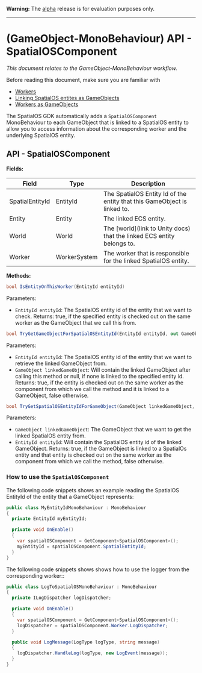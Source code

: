 **Warning:** The [alpha](https://docs.improbable.io/reference/latest/shared/release-policy#maturity-stages) release is for evaluation purposes only.

-----
[//]: # (Doc of docs reference 10)
[//]: # (TODO: technical writer review)

# (GameObject-MonoBehaviour) API - SpatialOSComponent
 _This document relates to the GameObject-MonoBehaviour workflow._

Before reading this document, make sure you are familiar with
  * [Workers](../workers/workers-in-the-gdk.md)
  * [Linking SpatialOS entites as GameObjects](./linking-spos-entities-gameobjects.md)
  * [Workers as GameObjects](./linking-workers-gameobjects.md)

The SpatialOS GDK automatically adds a `SpatialOSComponent` MonoBehaviour to each GameObject that is linked to a SpatialOS entity to allow you to access information about the corresponding worker and the underlying SpatialOS entity.

## API - SpatialOSComponent

**Fields:**

| Field         	| Type 	| Description                        	|
|-------------------|----------|----------------------------------------|
| SpatialEntityId | EntityId | The SpatialOS Entity Id of the entity that this GameObject is linked to. |
| Entity | Entity | The linked ECS entity. |
| World | World | The [world](link to Unity docs) that the linked ECS entity belongs to. |
| Worker | WorkerSystem | The worker that is responsible for the linked SpatialOS entity. |

**Methods:**
```csharp
bool IsEntityOnThisWorker(EntityId entityId)
```
Parameters:
  * `EntityId entityId`: The SpatialOS entity id of the entity that we want to check.
Returns: true, if the specified entity is checked out on the same worker as the GameObject that we call this from.

```csharp
bool TryGetGameObjectForSpatialOSEntityId(EntityId entityId, out GameObject linkedGameObject);
```
Parameters:
  * `EntityId entityId`: The SpatialOS entity id of the entity that we want to retrieve the linked GameObject from.
  * `GameObject linkedGameObject`: Will contain the linked GameObject after calling this method or null, if none is linked to the specified entity id.
Returns: true, if the entity is checked out on the same worker as the component from which we call the method and it is linked to a GameObject, false otherwise.

```csharp
bool TryGetSpatialOSEntityIdForGameObject(GameObject linkedGameObject, out EntityId entityId);
```
Parameters:
  * `GameObject linkedGameObject`: The GameObject that we want to get the linked SpatialOS entity from.
  * `EntityId entityId`: Will contain the SpatialOS entity id of the linked GameObject.
Returns: true, if the GameObject is linked to a SpatialOs entity and that entity is checked out on the same worker as the component from which we call the method, false otherwise.

### How to use the `SpatialOSComponent`
The following code snippets shows an example reading the SpatialOS EntityId of the entity that a GameObject represents:

```csharp
public class MyEntityIdMonoBehaviour : MonoBehaviour
{
  private EntityId myEntityId;

  private void OnEnable()
  {
    var spatialOSComponent = GetComponent<SpatialOSComponent>();
    myEntityId = spatialOSComponent.SpatialEntityId;
  }
}
```

The following code snippets shows shows how to use the logger from the corresponding worker::

```csharp
public class LogToSpatialOSMonoBehaviour : MonoBehaviour
{
  private ILogDispatcher logDispatcher;

  private void OnEnable()
  {
    var spatialOSComponent = GetComponent<SpatialOSComponent>();
    logDispatcher = spatialOSComponent.Worker.LogDispatcher;
  }

  public void LogMessage(LogType logType, string message)
  {
    logDispatcher.HandleLog(logType, new LogEvent(message));
  }
}
```
